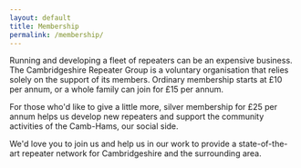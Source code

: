 ```yaml
---
layout: default
title: Membership
permalink: /membership/
---
```

Running and developing a fleet of repeaters can be an expensive business. The Cambridgeshire Repeater Group is a voluntary organisation that relies solely on the support of its members. Ordinary membership starts at £10 per annum, or a whole family can join for £15 per annum.

For those who'd like to give a little more, silver membership for £25 per annum helps us develop new repeaters and support the community activities of the Camb-Hams, our social side.

We'd love you to join us and help us in our work to provide a state-of-the-art repeater network for Cambridgeshire and the surrounding area.